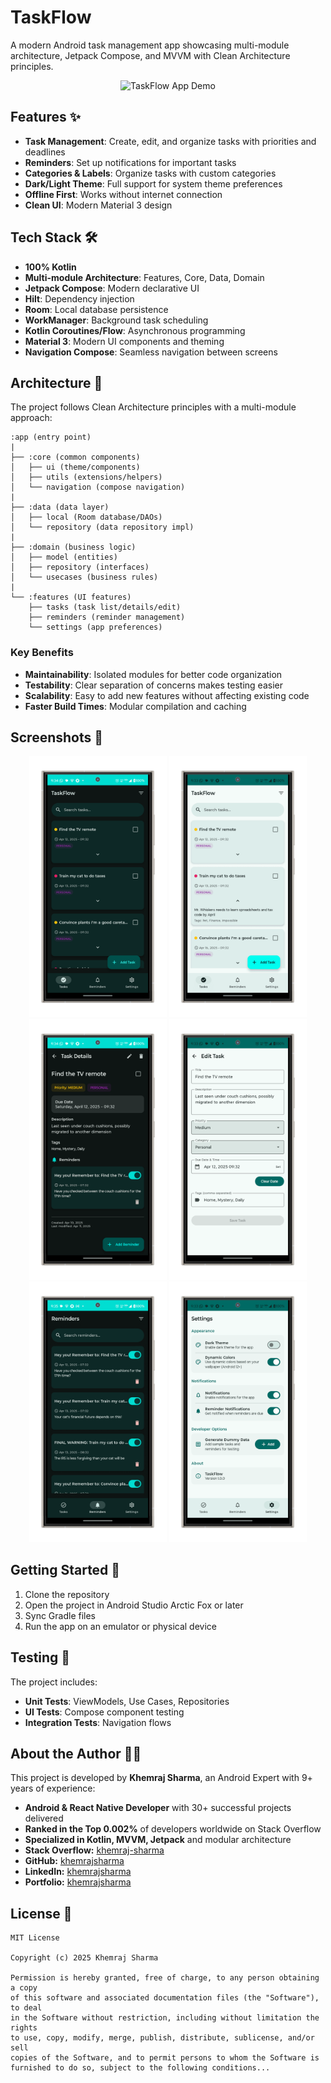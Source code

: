 # TaskFlow

A modern Android task management app showcasing multi-module architecture, Jetpack Compose, and MVVM with Clean Architecture principles.

<p align="center">
  <img src="screenshots/app_demo.gif" width="250" alt="TaskFlow App Demo">
</p>

## Features ✨

- **Task Management**: Create, edit, and organize tasks with priorities and deadlines
- **Reminders**: Set up notifications for important tasks
- **Categories & Labels**: Organize tasks with custom categories
- **Dark/Light Theme**: Full support for system theme preferences
- **Offline First**: Works without internet connection
- **Clean UI**: Modern Material 3 design

## Tech Stack 🛠️

- **100% Kotlin**
- **Multi-module Architecture**: Features, Core, Data, Domain
- **Jetpack Compose**: Modern declarative UI
- **Hilt**: Dependency injection
- **Room**: Local database persistence
- **WorkManager**: Background task scheduling
- **Kotlin Coroutines/Flow**: Asynchronous programming
- **Material 3**: Modern UI components and theming
- **Navigation Compose**: Seamless navigation between screens

## Architecture 📐

The project follows Clean Architecture principles with a multi-module approach:

```
:app (entry point)
|
├── :core (common components)
│   ├── ui (theme/components)
│   ├── utils (extensions/helpers)
│   └── navigation (compose navigation)
|
├── :data (data layer)
│   ├── local (Room database/DAOs)
│   └── repository (data repository impl)
|
├── :domain (business logic)
│   ├── model (entities)
│   ├── repository (interfaces)
│   └── usecases (business rules)
|
└── :features (UI features)
    ├── tasks (task list/details/edit)
    ├── reminders (reminder management)
    └── settings (app preferences)
```

### Key Benefits

- **Maintainability**: Isolated modules for better code organization
- **Testability**: Clear separation of concerns makes testing easier
- **Scalability**: Easy to add new features without affecting existing code
- **Faster Build Times**: Modular compilation and caching

## Screenshots 📱

<p align="center">
  <img src="screenshots/task_list_dark_theme-portrait.png" width="220" alt="Task List Dark">
  <img src="screenshots/home_light_theme-portrait.png" width="220" alt="Home Light">
  <img src="screenshots/task_detail_dark_theme-portrait.png" width="220" alt="Task Detail Dark">
  <img src="screenshots/edit_task_light_theme-portrait.png" width="220" alt="Edit Task Light">
  <img src="screenshots/reminders_list_dark_theme-portrait.png" width="220" alt="Reminders Dark">
  <img src="screenshots/settings_page_light_theme-portrait.png" width="220" alt="Settings Light">
</p>

## Getting Started 🚀

1. Clone the repository
2. Open the project in Android Studio Arctic Fox or later
3. Sync Gradle files
4. Run the app on an emulator or physical device

## Testing 🧪

The project includes:
- **Unit Tests**: ViewModels, Use Cases, Repositories
- **UI Tests**: Compose component testing
- **Integration Tests**: Navigation flows

## About the Author 👨‍💻

This project is developed by **Khemraj Sharma**, an Android Expert with 9+ years of experience:

- **Android & React Native Developer** with 30+ successful projects delivered
- **Ranked in the Top 0.002%** of developers worldwide on Stack Overflow
- **Specialized in Kotlin, MVVM, Jetpack** and modular architecture
- **Stack Overflow:** [khemraj-sharma](https://stackoverflow.com/users/6891563/khemraj-sharma)
- **GitHub:** [khemrajsharma](https://github.com/khemrajsharma)
- **LinkedIn:** [khemrajsharma](https://www.linkedin.com/in/khemrajsharma/)
- **Portfolio:** [khemrajsharma](https://khemrajsharma.com)

## License 📝

```
MIT License

Copyright (c) 2025 Khemraj Sharma

Permission is hereby granted, free of charge, to any person obtaining a copy
of this software and associated documentation files (the "Software"), to deal
in the Software without restriction, including without limitation the rights
to use, copy, modify, merge, publish, distribute, sublicense, and/or sell
copies of the Software, and to permit persons to whom the Software is
furnished to do so, subject to the following conditions...
``` 

